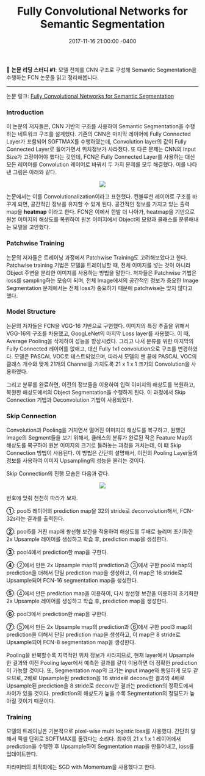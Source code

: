 ﻿---
layout: article
title:  "Fully Convolutional Networks for Semantic Segmentation"
date: 2017-11-16 21:00:00 -0400
modify_date: 2017-11-16 21:00:00 -0400
tags:
- Deep Learning
- Paper Reading
- Semantic Segmentation
category: 
- deep learning
use_math: true
---

:memo: __논문 리딩 스터디 #1__: 모델 전체를 CNN 구조로 구성해 Semantic Segmentation을 수행하는 FCN 논문을 읽고 정리해봅니다.

<!--more-->
-----
논문 링크: [Fully Convolutional Networks for Semantic Segmentation](https://www.cv-foundation.org/openaccess/content_cvpr_2015/papers/Long_Fully_Convolutional_Networks_2015_CVPR_paper.pdf)

### Introduction
이 논문의 저자들은, CNN 기반의 구조를 사용하여 Semantic Segmentation을 수행하는 네트워크 구조를 설계했다. 기존의 CNN은 마지막 레이어에 Fully Connected Layer가 포함되어 SOFTMAX를 수행하였는데, Convolution layer의 값이 Fully Connected Layer로 들어가면서 위치정보가 사라졌다. 또 다른 문제는 CNN의 Input Size가 고정이어야 했다는 것인데, FCN은 Fully Connected Layer를 사용하는 대신 모든 레이어를 Convolution 레이어로 바꿔서 두 가지 문제를 모두 해결했다. 이를 나타낸 그림은 아래와 같다.

<p align="center"><image src="/assets/posts/images/FCN/FCN.png"/></p>

논문에서는 이를 Convolutionalization이라고 표현했다. 컨볼루션 레이어로 구조를 바꾸게 되면, 공간적인 정보를 유지할 수 있게 된다. 공간적인 정보를 가지고 있는 출력 map을 __heatmap__ 이라고 한다. FCN은 이에서 한발 더 나아가, heatmap을 기반으로 원본 이미지의 해상도를 복원하여 원본 이미지에서 Object의 모양과 클래스를 분류해내는 모델을 고안했다.

### Patchwise Training
논문의 저자들은 트레이닝 과정에서 Patchwise Training도 고려해보았다고 한다. Patchwise training 기법은 모델을 트레이닝할 때, 전체 이미지를 넣는 것이 아니라 Object 주변을 분리한 이미지를 사용하는 방법을 말한다. 저자들은 Patchwise 기법은 loss를 sampling하는 모습이 되며, 전체 Image에서의 공간적인 정보가 중요한 Image Segmentation 문제에서는 전체 loss가 중요하기 때문에 patchwise는 맞지 않다고 했다.

### Model Structure
논문의 저자들은 FCN을 VGG-16 기반으로 구현했다. 이미지의 특징 추출을 위해서 VGG-16의 구조를 차용했고, GoogLeNet의 마지막 Loss layer를 사용했다. 이 때, Average Pooling을 삭제하여 성능을 향상시켰다. 그리고 나서 분류를 위한 마지막의 Fully Connected 레이어를 없애고, 대신 Fully 1x1 convolution으로 구조를 변경하였다. 모델은 PASCAL VOC로 테스트되었으며, 따라서 모델의 맨 끝에 PASCAL VOC의 클래스 개수와 맞게 21개의 Channel을 가지도록 21 x 1 x 1 크기의 Convolution을 사용하였다.

그리고 분류를 완료하면, 이전의 정보들을 이용하여 입력 이미지의 해상도를 복원하고, 복원한 해상도에서의 Object Segmentation을 수행하게 된다. 이 과정에서 Skip Connection 기법과 Deconvolution 기법이 사용되었다.

### Skip Connection
Convolution과 Pooling을 거치면서 떨어진 이미지의 해상도를 복구하고, 원했던 Image의 Segment들을 보기 위해서, 클래스의 분류가 완료된 작은 Feature Map의 해상도를 복구하여 원본 이미지의 크기로 돌려놓는 과정을 거치는데, 이 떄 Skip Connection 방법이 사용된다. 이 방법은 간단히 설명해서, 이전의 Pooling Layer들의 정보를 사용하여 이미지 Upsampling의 성능을 올리는 것이다.

Skip Connection의 진행 모습은 다음과 같다.

<p align="center"><image src="/assets/posts/images/FCN/SkipConnection.PNG"/></p>

번호에 맞춰 천천히 따라가 보자.

__①__: pool5 레이어의 prediction map을 32의 stride로 deconvolution해서, FCN-32s라는 결과를 출력한다.

__②__:  pool5를 거친 map에 쌍선형 보간을 적용하여 해상도를 두배로 늘리며 초기화한 2x Upsample 레이어를 생성하고 학습 후, prediction map을 생성한다.

__③__:  pool4에서 prediction한 map을 구한다.

__④__:  ②에서 만든 2x Upsample map의 prediction과 ③에서 구한 pool4 map의 prediction을 더해서 단일 prediction map을 생성하고, 이 map은 16 stride로 Upsample되어 FCN-16 segmentation map을 생성한다.

__⑤__:  ④에서 만든 prediction map을 이용하여, 다시 쌍선형 보간을 이용하여 초기화한 2x Upsample 레이어를 생성하고 학습 후, prediction map을 생성한다.

__⑥__:  pool3에서 prediction한 map을 구한다.

__⑦__:  ⑤에서 만든 2x Upsample map의 prediction과 ⑥에서 구한 pool3 map의 prediction을 더해서 단일 prediction map을 생성하고, 이 map은 8 stride로 Upsample되어 FCN-8 segmentation map을 생성한다.

Pooling을 반복할수록 지역적인 위치 정보가 사라지므로, 현재 layer에서 Upsample한 결과와 이전 Pooling layer에서 예측한 결과를 같이 이용하면 더 정확한 prediction이 가능할 것이다. 또, Segmentation map의 크기는 input image와 동일하게 모두 같으므로, 2배로 Upsample된 prediction을 16 stride로 deconv한 결과와 4배로 Upsample된 prediction을 8 stride로 deconv한 결과는 prediction의 정확도에서 차이가 있을 것이다. prediction의 해상도가 높을 수록 Segmentation의 정밀도가 높아질 것이기 때문이다.

### Training
모델의 트레이닝은 기본적으로 pixel-wise multi logistic loss를 사용했다. 간단히 말해서 픽셀 단위로 SOFTMAX를 돌렸다는 소리다. 최후의 21 x 1 x 1 레이어에서 prediction을 수행한 후 Upsample하여 Segmentation map을 만들어내고, loss를 업데이트한다.

파라미터의 최적화에는 SGD with Momentum을 사용했다고 한다.
